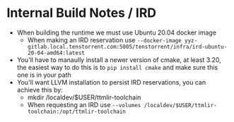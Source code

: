 # Internal Build Notes / IRD

- When building the runtime we must use Ubuntu 20.04 docker image
  - When making an IRD reservation use `--docker-image
    yyz-gitlab.local.tenstorrent.com:5005/tenstorrent/infra/ird-ubuntu-20-04-amd64:latest`
- You'll have to manaully install a newer version of cmake, at least 3.20, the easiest way to do this is to `pip install cmake` and make sure this one is in your path
- You'll want LLVM installation to persist IRD reservations, you can achieve this by:
  - mkdir /localdev/$USER/ttmlir-toolchain
  - When requesting an IRD use `--volumes /localdev/$USER/ttmlir-toolchain:/opt/ttmlir-toolchain`
